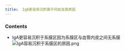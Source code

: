 ```yaml
---
title:  IgA更容易沉积累于何处及其原因
--- 
```


### Contents
- IgA更容易沉积于系膜区因为系膜区与血管内皮之间无系膜
![IgA容易沉积于系膜区的原因.png](/note-images/IgA容易沉积于系膜区的原因.png)

